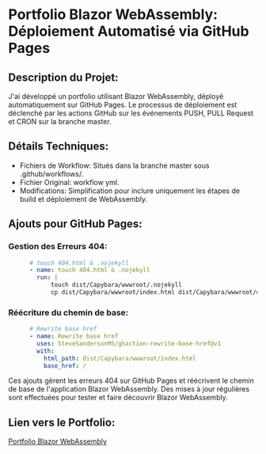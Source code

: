 # Portfolio Blazor WebAssembly: Déploiement Automatisé via GitHub Pages
## Description du Projet:
J'ai développé un portfolio utilisant Blazor WebAssembly, déployé automatiquement sur GitHub Pages. Le processus de déploiement est déclenché par les actions GitHub sur les événements PUSH, PULL Request et CRON sur la branche master.

## Détails Techniques:
  - Fichiers de Workflow: Situés dans la branche master sous .github/workflows/.
  - Fichier Original: workflow yml.
  - Modifications: Simplification pour inclure uniquement les étapes de build et déploiement de WebAssembly.
## Ajouts pour GitHub Pages:
### Gestion des Erreurs 404:
``` yaml
      # touch 404.html & .nojekyll
      - name: touch 404.html & .nojekyll
        run: |
            touch dist/Capybara/wwwroot/.nojekyll
            cp dist/Capybara/wwwroot/index.html dist/Capybara/wwwroot/404.html
```
### Réécriture du chemin de base:
``` yaml
      # Rewrite base href        
      - name: Rewrite base href
        uses: SteveSandersonMS/ghaction-rewrite-base-href@v1
        with:
          html_path: dist/Capybara/wwwroot/index.html
          base_href: /
```

Ces ajouts gèrent les erreurs 404 sur GitHub Pages et réécrivent le chemin de base de l'application Blazor WebAssembly. Des mises à jour régulières sont effectuées pour tester et faire découvrir Blazor WebAssembly.

## Lien vers le Portfolio:
[Portfolio Blazor WebAssembly](https://yangyichengfelix.github.io)


   
